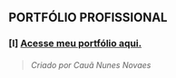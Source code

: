 ## PORTFÓLIO PROFISSIONAL


### [I] [Acesse meu portfólio aqui.]((https://nun3s01.github.io/portfolio-page-web/){:target="_blank"})






>###### Criado por Cauã Nunes Novaes